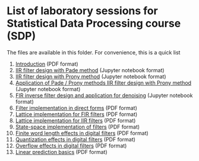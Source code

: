 # List of laboratory sessions for Statistical Data Processing course (SDP)

The files are available in this folder. For convenience, this is a quick list

1. [Introduction](L01_Intro.pdf) (PDF format)
2. [IIR filter design with Pade method](Jupyter/L02_Pade.ipynb) (Jupyter notebook format)
3. [IIR filter design with Prony method](Jupyter/L03_Prony.ipynb) (Jupyter notebook format)
4. [Application of Pade / Prony methods IIR filter design with Prony method](Jupyter/L04_Applications.ipynb) (Jupyter notebook format)
5. [FIR inverse filter design and application for denoising](Jupyter/L05_FiltInvImagini.ipynb) (Jupyter notebook format)
6. [Filter implementation in direct forms](L04_FilterImplementationDirectForm.pdf) (PDF format)
7. [Lattice implementation for FIR filters](L05_FilterImplementationLatticeFIR.pdf) (PDF format)
8. [Lattice implementation for IIR filters](L06_FilterImplementationLatticeIIR.pdf) (PDF format)
9. [State-space implementation of filters](L07_FilterImplementationStateSpace.pdf) (PDF format)
10. [Finite word length effects in digital filters](L08_FiniteLengthEffects.pdf) (PDF format)
11. [Quantization effects in digital filters](L09_QuantizationEffects.pdf) (PDF format)
12. [Overflow effects in digital filters](L10_OverflowEffects.pdf) (PDF format)
13. [Linear prediction basics](L12_PredictieLiniara.pdf) (PDF format)
